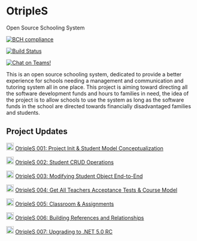 # OtripleS
Open Source Schooling System

[![BCH compliance](https://bettercodehub.com/edge/badge/hassanhabib/OtripleS?branch=master)](https://bettercodehub.com/)

[![Build Status](https://dev.azure.com/OtripleS/OtripleS/_apis/build/status/OtripleS%20BUILD?branchName=master)](https://dev.azure.com/OtripleS/OtripleS/_build/latest?definitionId=1&branchName=master)

[<img src="https://img.shields.io/badge/chat-Teams-blueviolet" alt="Chat on Teams!">](https://teams.microsoft.com/join/nh8zj7qeaf3q)

This is an open source schooling system, dedicated to provide a better experience for schools needing a management and communication and tutoring system all in one place.
This project is aiming toward directing all the software development funds and hours to families in need, the idea of the project is to allow schools to use the system as long as the software funds in the school are directed towards financially disadvantaged families and students.



## Project Updates
<img width=20 src="https://www.searchmarketingaustralia.com.au/wp-content/uploads/2017/10/original_images_YouTube.png" /> [OtripleS 001: Project Init & Student Model Conceptualization](https://www.youtube.com/watch?v=aq28Bw9vzgU)

<img width=20 src="https://www.searchmarketingaustralia.com.au/wp-content/uploads/2017/10/original_images_YouTube.png" /> [OtripleS 002: Student CRUD Operations](https://www.youtube.com/watch?v=pIlV8lms__I)

<img width=20 src="https://www.searchmarketingaustralia.com.au/wp-content/uploads/2017/10/original_images_YouTube.png" /> [OtripleS 003: Modifying Student Object End-to-End](https://www.youtube.com/watch?v=FLsHIDe3cNs)

<img width=20 src="https://www.searchmarketingaustralia.com.au/wp-content/uploads/2017/10/original_images_YouTube.png" /> [OtripleS 004: Get All Teachers Acceptance Tests & Course Model](https://www.youtube.com/watch?v=HS_dippx-To)

<img width=20 src="https://www.searchmarketingaustralia.com.au/wp-content/uploads/2017/10/original_images_YouTube.png" /> [OtripleS 005: Classroom & Assignments](https://www.youtube.com/watch?v=un3d3N8TPiw)

<img width=20 src="https://www.searchmarketingaustralia.com.au/wp-content/uploads/2017/10/original_images_YouTube.png" /> [OtripleS 006: Building References and Relationships](https://www.youtube.com/watch?v=XoDwJ-dvhI0)

<img width=20 src="https://www.searchmarketingaustralia.com.au/wp-content/uploads/2017/10/original_images_YouTube.png" /> [OtripleS 007: Upgrading to .NET 5.0 RC](https://www.youtube.com/watch?v=ufjtuAel538)
